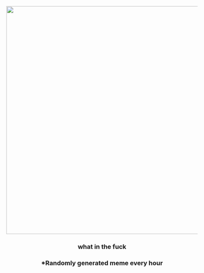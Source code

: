 <p align="center">
        <img src="https://i.redd.it/zw01pwuf0mp91.jpg" width="600" height="600">
        </p>
        <h3 align="center">what in the fuck</h3>
        <h3 align="center">*Randomly generated meme every hour</h3>
    